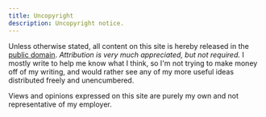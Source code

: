 ```yaml
---
title: Uncopyright
description: Uncopyright notice.
---
```


Unless otherwise stated, all content on this site is hereby released in the [public domain](https://en.wikipedia.org/wiki/Public_domain). _Attribution is very much appreciated, but not required._ I mostly write to help me know what I think, so I'm not trying to make money off of my writing, and would rather see any of my more useful ideas distributed freely and unencumbered.

Views and opinions expressed on this site are purely my own and not representative of my employer.